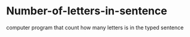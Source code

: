 # Number-of-letters-in-sentence
computer program that count how many letters is in the typed sentence
